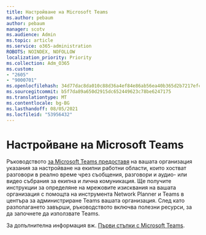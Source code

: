 ```yaml
---
title: Настройване на Microsoft Teams
ms.author: pebaum
author: pebaum
manager: scotv
ms.audience: Admin
ms.topic: article
ms.service: o365-administration
ROBOTS: NOINDEX, NOFOLLOW
localization_priority: Priority
ms.collection: Adm_O365
ms.custom:
- "2605"
- "9000701"
ms.openlocfilehash: 34d77dac8da010c88d36a4ef84e86ab56ea40b365d2b7217efcd057df85738d3
ms.sourcegitcommit: b5f7da89a650d2915dc652449623c78be6247175
ms.translationtype: MT
ms.contentlocale: bg-BG
ms.lasthandoff: 08/05/2021
ms.locfileid: "53956432"
---
```

# <a name="set-up-microsoft-teams"></a>Настройване на Microsoft Teams

Ръководството [за Microsoft Teams предоставя](https://aka.ms/teamsguidance) на вашата организация указания за настройване на екипни работни области, които хостват разговори в реално време чрез съобщения, разговори и аудио- или видео събрания за екипна и лична комуникация. Ще получите инструкции за определяне на мрежовите изисквания на вашата организация с помощта на инструмента Network Planner и Teams в центъра за администриране Teams вашата организация. След като разполагането завърши, ръководството включва полезни ресурси, за да започнете да използвате Teams.

За допълнителна информация вж. [Първи стъпки с Microsoft Teams](https://docs.microsoft.com/microsoftteams/get-started-with-teams-quick-start).
